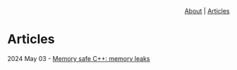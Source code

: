 <div id="header-menu" style="text-align:right;"><a href="/thundron.dev">About</a> | <a href="/thundron.dev/articles">Articles</a></div>

# Articles

2024 May 03 - [Memory safe C++: memory leaks](/thundron.dev/memory-safe-cpp)
